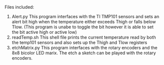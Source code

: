 Files included:
1. Alert.py
	This program interfaces with the TI TMP101 sensors and sets an alert bit 
	high when the temperature either exceeds Thigh or falls below Tlow.
	(This program is unabe to toggle the bit however it is able to set the bit
	 active high or active low)
2. readTemp.sh
	This shell file prints the current temperature read by both the temp101
	sensors and also sets up the Thigh and Tlow registers
3. etchMatrix.py
	This program interfaces with the rotary encoders and the 8x8 bicolor
	LED marix. The etch a sketch can be played with the rotary encoders.